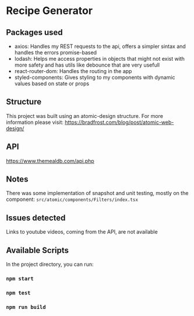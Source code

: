 # Recipe Generator

## Packages used

- axios: Handles my REST requests to the api, offers a simpler sintax and handles the errors promise-based
- lodash: Helps me access properties in objects that might not exist with more safety and has utils like debounce that are very usefull
- react-router-dom: Handles the routing in the app
- styled-components: Gives styling to my components with dynamic values based on state or props

## Structure

This project was built using an atomic-design structure. For more information please visit: https://bradfrost.com/blog/post/atomic-web-design/

## API

https://www.themealdb.com/api.php

## Notes

There was some implementation of snapshot and unit testing, mostly on the component: `src/atomic/components/Filters/index.tsx`

## Issues detected

Links to youtube videos, coming from the API, are not available

## Available Scripts

In the project directory, you can run:

### `npm start`

### `npm test`

### `npm run build`
